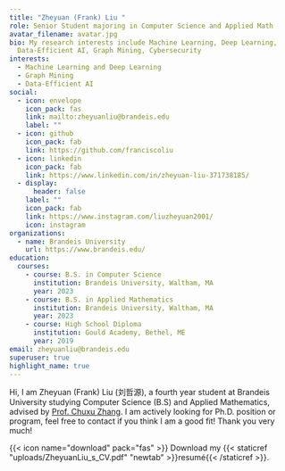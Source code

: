 ```yaml
---
title: "Zheyuan (Frank) Liu "
role: Senior Student majoring in Computer Science and Applied Math
avatar_filename: avatar.jpg
bio: My research interests include Machine Learning, Deep Learning,
  Data-Efficient AI, Graph Mining, Cybersecurity
interests:
  - Machine Learning and Deep Learning
  - Graph Mining
  - Data-Efficient AI
social:
  - icon: envelope
    icon_pack: fas
    link: mailto:zheyuanliu@brandeis.edu
    label: ""
  - icon: github
    icon_pack: fab
    link: https://github.com/franciscoliu
  - icon: linkedin
    icon_pack: fab
    link: https://www.linkedin.com/in/zheyuan-liu-371738185/
  - display:
      header: false
    label: ""
    icon_pack: fab
    link: https://www.instagram.com/liuzheyuan2001/
    icon: instagram
organizations:
  - name: Brandeis University
    url: https://www.brandeis.edu/
education:
  courses:
    - course: B.S. in Computer Science
      institution: Brandeis University, Waltham, MA
      year: 2023
    - course: B.S. in Applied Mathematics
      institution: Brandeis University, Waltham, MA
      year: 2023
    - course: High School Diploma
      institution: Gould Academy, Bethel, ME
      year: 2019
email: zheyuanliu@brandeis.edu
superuser: true
highlight_name: true
---
```

Hi, I am Zheyuan (Frank) Liu (刘哲源), a fourth year student at Brandeis University studying Computer Science (B.S) and Applied Mathematics, advised by [Prof. Chuxu Zhang](https://chuxuzhang.github.io/index.html). I am actively looking for Ph.D. position or program, feel free to contact if you think I am a good fit! Thank you very much!

{{< icon name="download" pack="fas" >}} Download my {{< staticref "uploads/ZheyuanLiu_s_CV.pdf" "newtab" >}}resumé{{< /staticref >}}.